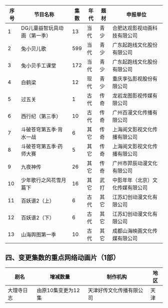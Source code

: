  序号 | 节目名称 | 集数 | 年代 | 题材 | 申报单位 
---|---|---|---|---|---
 1 | DG儿童益智玩具动画（第一季） | 13 | 当代 | 青少 | 合肥达观影视动画科技有限公司 
 2 | 兔小贝儿歌 | 599 | 当代 | 青少 | 广东起跑线文化股份有限公司 
 3 | 兔小贝手工课堂 | 172 | 当代 | 青少 | 广东起跑线文化股份有限公司 
 4 | 白鹤梁 | 12 | 现代 | 青少 | 重庆享弘影视股份有限公司 
 5 | 过五关 | 1 | 古代 | 传奇 | 龙岩龙图影视传媒有限公司 
 6 | 西行纪（第三季） | 10 | 古代 | 传奇 | 广州百漫文化传播有限公司 
 7 | 斗破苍穹第五季·背水一战 | 6 | 其它 | 传奇 | 上海阅文影视文化传播有限公司 
 8 | 斗破苍穹第五季·药师大赛 | 5 | 其它 | 传奇 | 上海阅文影视文化传播有限公司 
 9 | 九夜神传 | 26 | 其它 | 传奇 | 广州市羿辰动漫文化有限公司 
 10 | 少年歌行之风花雪月篇下 | 16 | 其它 | 武打 | 中影年年（北京）文化传媒有限公司 
 11 | 百妖谱2（上） | 6 | 古代 | 其它 | 江苏幻创动漫文化有限公司 
 12 | 百妖谱2（下） | 6 | 古代 | 其它 | 江苏幻创动漫文化有限公司 
 13 | 山海舆图第一季 | 10 | 古代 | 其它 | 成都山海映画文化传媒有限公司 

## 四、变更集数的重点网络动画片（1部）
 剧名 | 增减数量 | 制作机构 | 地区 
---|---|---|---
 大理寺日志 | 由原10集变更为12集 | 天津好传文化传播有限公司 | 天津 
